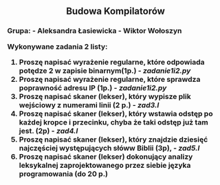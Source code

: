<h2 align="center">
    Budowa Kompilatorów
</h2>

<h3 align="left">Grupa:
- Aleksandra Łasiewicka
- Wiktor Wołoszyn

Wykonywane zadania 2 listy:
1. Proszę napisać wyrażenie regularne, które odpowiada potędze 2 w zapisie binarnym(1p.) - <i>zadanie1i2.py</i>
2. Proszę napisać wyrażenie regularne, które sprawdza poprawność adresu IP (1p.) - <i>zadanie1i2.py</i>
3. Proszę napisać skaner (lekser), który wypisze plik wejściowy z numerami linii (2 p.) - <i>zad3.l</i>
4. Proszę napisać skaner (lekser), który wstawia odstęp po każdej kropce i przecinku, chyba że taki odstęp już tam jest. (2p) - <i>zad4.l</i>
5. Proszę napisać skaner (lekser), który znajdzie dziesięć najczęściej występujących słóww Biblii (3p), - <i>zad5.l</i>
6. Proszę napisać skaner (lekser) dokonujący analizy leksykalnej zaprojektowanego przez siebie języka programowania (do 20 p.)
</h3>









